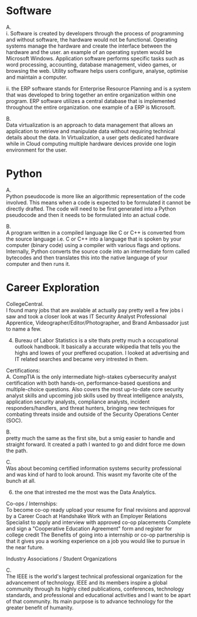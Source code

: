

# Software
A.  
i. Software is created by developers through the process of programming and without software, the hardware would not be functional. Operating systems manage the hardware and create the interface between the hardware and the user. an example of an operating system would be Microsoft Windows. Application software performs specific tasks such as word processing, accounting, database management, video games, or browsing the web. Utility software helps users configure, analyse, optimise and maintain a computer.

ii. the ERP software stands for Enterprise Resource Planning and is a system that was developed to bring together an entire organization within one program. ERP software utilizes a central database that is implemented throughout the entire organization. one example of a ERP is Microsoft.

B.  
Data virtualization is an approach to data management that allows an application to retrieve and manipulate data without requiring technical details about the data. In Virtualization, a user gets dedicated hardware while in Cloud computing multiple hardware devices provide one login environment for the user.

# Python
A.  
Python pseudocode is more like an algorithmic representation of the code involved. This means when a code is expected to be formulated it cannot be directly drafted. The code will need to be first generated into a Python pseudocode and then it needs to be formulated into an actual code.

B.    
A program written in a compiled language like C or C++ is converted from the source language i.e. C or C++ into a language that is spoken by your computer (binary code) using a compiler with various flags and options. Internally, Python converts the source code into an intermediate form called bytecodes and then translates this into the native language of your computer and then runs it. 
# Career Exploration
CollegeCentral.  
I found many jobs that are avalable at actually pay pretty well a few jobs i saw and took a closer look at was IT Security Analyst Professional Apprentice, Videographer/Editor/Photographer, and Brand Ambassador just to name a few.

4.   Bureau of Labor Statistics is a site thats pretty much a occupational outlook handbook. It basically a accurate wikipedia that tells you the highs and lowes of your preffered ocupation. I looked at advertising and IT related searches and became very intrested in them.

Certifications:  
A.
CompTIA is the only intermediate high-stakes cybersecurity analyst certification with both hands-on, performance-based questions and multiple-choice questions. Also covers the most up-to-date core security analyst skills and upcoming job skills used by threat intelligence analysts, application security analysts, compliance analysts, incident responders/handlers, and threat hunters, bringing new techniques for combating threats inside and outside of the Security Operations Center (SOC). 

B.  
pretty much the same as the first site, but a smig easier to handle and straight forward. It created a path I wanted to go and didnt force me down the path.

C.  
Was about becoming certified information systems security professional and was kind of hard to look around. This wasnt my favorite cite of the bunch at all.

6. the one that intrested me the most was the Data Analytics. 

Co-ops / Internships:  
To become co-op ready upload your resume for final revisions and approval by a Career Coach at Handshake
Work with an Employer Relations Specialist to apply and interview with approved co-op placements
Complete and sign a "Cooperative Education Agreement" form and register for college credit
The Benefits of going into a internship or co-op partnership is that it gives you a working experience on a job you would like to pursue in the near future.

Industry Associations / Student Organizations

C.   
The IEEE is the world's largest technical professional organization for the advancement of technology. IEEE and its members inspire a global community through its highly cited publications, conferences, technology standards, and professional and educational activities and I want to be apart of that community. Its main purpose is to advance technology for the greater benefit of humanity.
